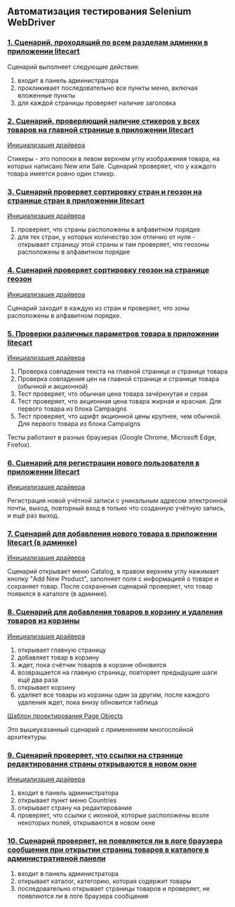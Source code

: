 ## Автоматизация тестирования Selenium WebDriver

### [1. Сценарий, проходящий по всем разделам админки в приложении litecart](https://github.com/yulia-qaqc/selenium/blob/main/LitecartGradle/src/test/java/AdminMenu.java)

Сценарий выполняет следующие действия:
1) входит в панель администратора
2) прокликивает последовательно все пункты меню, включая вложенные пункты
3) для каждой страницы проверяет наличие заголовка

### [2. Сценарий, проверяющий наличие стикеров у всех товаров на главной странице в приложении litecart](https://github.com/yulia-qaqc/selenium/blob/main/Litecart/src/test/java/Stickers.java)

[Инициализация драйвера](https://github.com/yulia-qaqc/selenium/blob/main/Litecart/src/test/java/DriverClass.java)

Стикеры - это полоски в левом верхнем углу изображения товара, на которых написано New или Sale. Сценарий проверяет, что у каждого товара имеется ровно один стикер.

### [3. Сценарий проверяет сортировку стран и геозон на странице стран в приложении litecart](https://github.com/yulia-qaqc/selenium/blob/main/Litecart/src/test/java/%D0%A1ountriesPageSorting.java)

[Инициализация драйвера](https://github.com/yulia-qaqc/selenium/blob/main/Litecart/src/test/java/DriverClass.java)

1) проверяет, что страны расположены в алфавитном порядке
2) для тех стран, у которых количество зон отлично от нуля - открывает страницу этой страны и там проверяет, что геозоны расположены в алфавитном порядке

### [4. Сценарий проверяет сортировку геозон на странице геозон](https://github.com/yulia-qaqc/selenium/blob/main/Litecart/src/test/java/GeozonesPageSorting.java)

[Инициализация драйвера](https://github.com/yulia-qaqc/selenium/blob/main/Litecart/src/test/java/DriverClass.java)

Сценарий заходит в каждую из стран и проверяет, что зоны расположены в алфавитном порядке.

### [5. Проверки различных параметров товара в приложении litecart](https://github.com/yulia-qaqc/selenium/blob/main/Litecart/src/test/java/ProductParameters.java)

[Инициализация драйвера](https://github.com/yulia-qaqc/selenium/blob/main/Litecart/src/test/java/DriverClass.java)

1) Проверка совпадения текста на главной странице и странице товара
2) Проверка совпадения цен на главной странице и странице товара (обычной и акционной)
3) Тест проверяет, что обычная цена товара зачёркнутая и серая
4) Тест проверяет, что акционная цена товара жирная и красная. Для первого товара из блока Campaigns
5) Тест проверяет, что шрифт акционной цены крупнее, чем обычной. Для первого товара из блока Campaigns

Тесты работают в разных браузерах (Google Chrome, Microsoft Edge, Firefox).

### [6. Сценарий для регистрации нового пользователя в приложении litecart](https://github.com/yulia-qaqc/selenium/blob/main/Litecart/src/test/java/UserRegistration.java)

[Инициализация драйвера](https://github.com/yulia-qaqc/selenium/blob/main/Litecart/src/test/java/DriverClass.java)

Регистрация новой учётной записи с уникальным адресом электронной почты, выход, повторный вход в только что созданную учётную запись, и ещё раз выход.

### [7. Сценарий для добавления нового товара в приложении litecart (в админке)](https://github.com/yulia-qaqc/selenium/blob/main/Litecart/src/test/java/AddProduct.java)

[Инициализация драйвера](https://github.com/yulia-qaqc/selenium/blob/main/Litecart/src/test/java/DriverClass.java)

Сценарий открывает меню Catalog, в правом верхнем углу нажимает кнопку "Add New Product", заполняет поля с информацией о товаре и сохраняет товар.
После сохранения сценарий проверяет, что товар появился в каталоге (в админке). 

### [8. Сценарий для добавления товаров в корзину и удаления товаров из корзины](https://github.com/yulia-qaqc/selenium/blob/main/Litecart/src/test/java/CartActions.java)

[Инициализация драйвера](https://github.com/yulia-qaqc/selenium/blob/main/Litecart/src/test/java/DriverClass.java)

1) открывает главную страницу
2) добавляет товар в корзину
3) ждет, пока счётчик товаров в корзине обновится
4) возвращается на главную страницу, повторяет предыдущие шаги ещё два раза
5) открывает корзину
6) удаляет все товары из корзины один за другим, после каждого удаления ждет, пока внизу обновится таблица

[Шаблон проектирования Page Objects](https://github.com/yulia-qaqc/selenium/tree/main/LitecartPageObjects/src/test/java)

Это вышеуказанный сценарий с применением многослойной архитектуры.

### [9. Сценарий проверяет, что ссылки на странице редактирования страны открываются в новом окне](https://github.com/yulia-qaqc/selenium/blob/main/Litecart/src/test/java/OpenNewWindows.java)

[Инициализация драйвера](https://github.com/yulia-qaqc/selenium/blob/main/Litecart/src/test/java/DriverClass.java)

1) входит в панель администратора
2) открывает пункт меню Countries
3) открывает страну на редактирование
4) проверяет, что ссылки с иконкой, которые расположены возле некоторых полей, открываются в новом окне

### [10. Сценарий проверяет, не появляются ли в логе браузера сообщения при открытии страниц товаров в каталоге в административной панели](https://github.com/yulia-qaqc/selenium/blob/main/Litecart/src/test/java/BrowserLogs.java)

1) входит в панель администратора
2) открывает каталог, категорию, которая содержит товары 
3) последовательно открывает страницы товаров и проверяет, не появляются ли в логе браузера сообщения

